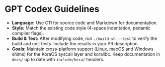 # GPT Codex Guidelines

* **Language:** Use C11 for source code and Markdown for documentation.
* **Style:** Match the existing code style (4-space indentation, pedantic compiler flags).
* **Build & Test:** After modifying code, run `./build.sh --test` to verify the build and unit tests. Include the results in your PR description.
* **Goals:** Maintain cross-platform support (Linux, macOS and Windows shims) for the KoraOS syscall layer and koralibc. Keep documentation in `docs/` up to date with `include/kora/` headers.

